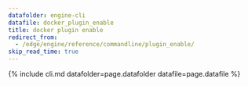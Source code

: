 ```yaml
---
datafolder: engine-cli
datafile: docker_plugin_enable
title: docker plugin enable
redirect_from:
  - /edge/engine/reference/commandline/plugin_enable/
skip_read_time: true
---
```

<!--
This page is automatically generated from Docker's source code. If you want to
suggest a change to the text that appears here, open a ticket or pull request
in the source repository on GitHub:

https://github.com/docker/cli
-->
{% include cli.md datafolder=page.datafolder datafile=page.datafile %}
